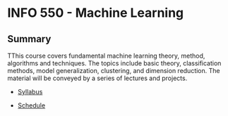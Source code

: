 # INFO 550 - Machine Learning

## Summary

TThis course covers fundamental machine learning theory, method, algorithms and techniques. The topics include basic theory, classification methods, model generalization, clustering, and dimension reduction. The material will be conveyed by a series of lectures and projects.

* [Syllabus](https://github.com/pittardsp/info550_spring_2018/wiki/Syllabus)

* [Schedule](https://github.com/pittardsp/info550_spring_2018/wiki/Schedule)
